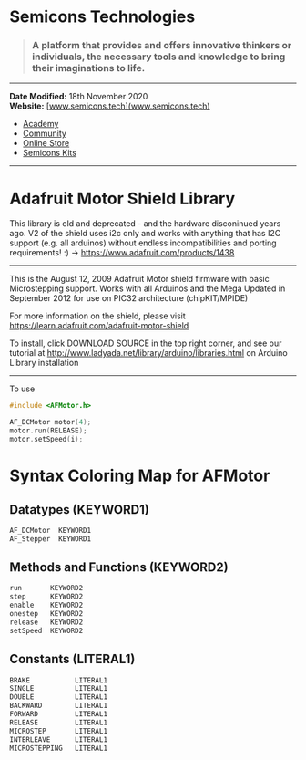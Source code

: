 # Semicons Technologies

> ### A platform that provides and offers innovative thinkers or individuals, the necessary tools and knowledge to bring their imaginations to life.

---

**Date Modified:** 18th November 2020  
**Website:** [www.semicons.tech](www.semicons.tech)

- [Academy](www.semicons.tech/academy)
- [Community](www.semicons.tech/community)
- [Online Store](www.semicons.tech/store)
- [Semicons Kits](www.semicons.tech/semicons-kits)

---

# Adafruit Motor Shield Library

This library is old and deprecated - and the hardware disconinued years ago. V2 of the shield uses i2c only and works with anything that has I2C support (e.g. all arduinos) without endless incompatibilities and porting requirements! :)
-> https://www.adafruit.com/products/1438

---

This is the August 12, 2009 Adafruit Motor shield firmware with basic Microstepping support. Works with all Arduinos and the Mega
Updated in September 2012 for use on PIC32 architecture (chipKIT/MPIDE)

For more information on the shield, please visit https://learn.adafruit.com/adafruit-motor-shield

To install, click DOWNLOAD SOURCE in the top right corner, and see our tutorial at http://www.ladyada.net/library/arduino/libraries.html on Arduino Library installation

---

To use

```c
#include <AFMotor.h>

AF_DCMotor motor(4);
motor.run(RELEASE);
motor.setSpeed(i);
```

# Syntax Coloring Map for AFMotor

## Datatypes (KEYWORD1)

```c
AF_DCMotor	KEYWORD1
AF_Stepper	KEYWORD1
```

## Methods and Functions (KEYWORD2)

```c
run       KEYWORD2
step	  KEYWORD2
enable	  KEYWORD2
onestep	  KEYWORD2
release	  KEYWORD2
setSpeed  KEYWORD2
```

## Constants (LITERAL1)

```c
BRAKE	        LITERAL1
SINGLE	        LITERAL1
DOUBLE	        LITERAL1
BACKWARD        LITERAL1
FORWARD	        LITERAL1
RELEASE	        LITERAL1
MICROSTEP       LITERAL1
INTERLEAVE      LITERAL1
MICROSTEPPING	LITERAL1
```
